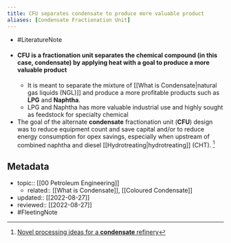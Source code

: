 ```yaml
---
title: CFU separates condensate to produce more valuable product
aliases: [Condensate Fractionation Unit]
---
```


- #LiteratureNote 
- #### CFU is a fractionation unit separates the chemical compound (in this case, condensate) by applying heat with a goal to produce a more valuable product
	- It is meant to separate the mixture of [[What is Condensate|natural gas liquids (NGL)]] and produce a more profitable products such as **LPG** and **Naphtha**.
	- LPG and Naphtha has more valuable industrial use and highly sought as feedstock for specialty chemical
- The goal of the alternate **condensate** fractionation unit (**CFU**) design was to reduce equipment count and save capital and/or to reduce energy consumption for opex savings, especially when upstream of combined naphtha and diesel [[Hydrotreating|hydrotreating]] (CHT). [^1]


[^1]: [Novel processing ideas for a **condensate** refinery](https://www.digitalrefining.com/article/1001240/novel-processing-ideas-for-a-condensate-refinery#:~:text=The%20goal%20of%20the%20alternate%20condensate%20fractionation%20unit,upstream%20of%20combined%20naphtha%20and%20diesel%20hydrotreating%20%28CHT%29)

## Metadata
- topic:: [[00 Petroleum Engineering]]
	- related:: [[What is Condensate]], [[Coloured Condensate]]
- updated:: [[2022-08-27]]
- reviewed:: [[2022-08-27]]
- #FleetingNote 
